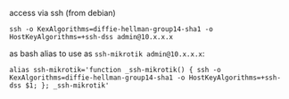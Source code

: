 access via ssh (from debian)

    ssh -o KexAlgorithms=diffie-hellman-group14-sha1 -o HostKeyAlgorithms=+ssh-dss admin@10.x.x.x

as bash alias to use as `ssh-mikrotik admin@10.x.x.x`:

    alias ssh-mikrotik='function _ssh-mikrotik() { ssh -o KexAlgorithms=diffie-hellman-group14-sha1 -o HostKeyAlgorithms=+ssh-dss $1; }; _ssh-mikrotik'

